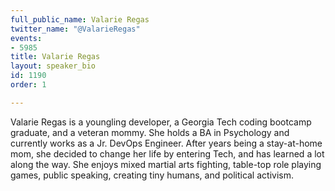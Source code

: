 ```yaml
---
full_public_name: Valarie Regas
twitter_name: "@ValarieRegas"
events:
- 5985
title: Valarie Regas
layout: speaker_bio
id: 1190
order: 1

---
```

Valarie Regas is a youngling developer, a Georgia Tech coding bootcamp graduate, and a veteran mommy. She holds a BA in Psychology and currently works as a Jr. DevOps Engineer. After years being a stay-at-home mom, she decided to change her life by entering Tech, and has learned a lot along the way. She enjoys mixed martial arts fighting, table-top role playing games, public speaking, creating tiny humans, and political activism.  